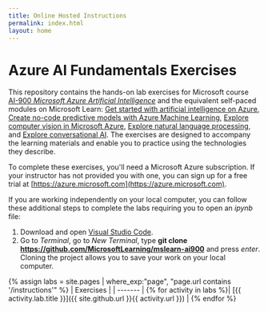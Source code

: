 ```yaml
---
title: Online Hosted Instructions
permalink: index.html
layout: home
---
```


# Azure AI Fundamentals Exercises

This repository contains the hands-on lab exercises for Microsoft course [AI-900 *Microsoft Azure Artificial Intelligence*](https://docs.microsoft.com/en-us/learn/certifications/courses/ai-900t00) and the equivalent self-paced modules on Microsoft Learn: [Get started with artificial intelligence on Azure](https://docs.microsoft.com/learn/paths/get-started-with-artificial-intelligence-on-azure/), [Create no-code predictive models with Azure Machine Learning](https://docs.microsoft.com/en-us/learn/paths/create-no-code-predictive-models-azure-machine-learning/),  [Explore computer vision in Microsoft Azure](https://docs.microsoft.com/learn/paths/explore-computer-vision-microsoft-azure/), [Explore natural language processing](https://docs.microsoft.com/learn/paths/explore-natural-language-processing/), and [Explore conversational AI](https://docs.microsoft.com/learn/paths/explore-conversational-ai/). The exercises are designed to accompany the learning materials and enable you to practice using the technologies they describe. 

To complete these exercises, you'll need a Microsoft Azure subscription. If your instructor has not provided you with one, you can sign up for a free trial at [https://azure.microsoft.com](https://azure.microsoft.com).

If you are working independently on your local computer, you can follow these additional steps to complete the labs requiring you to open an *ipynb* file:

1. Download and open [Visual Studio Code](https://code.visualstudio.com/Download).
2. Go to *Terminal*, go to *New Terminal*, type **git clone https://github.com/MicrosoftLearning/mslearn-ai900** and press *enter*. Cloning the project allows you to save your work on your local computer. 

{% assign labs = site.pages | where_exp:"page", "page.url contains '/instructions'" %}
| Exercises |
| ------- | 
{% for activity in labs  %}| [{{ activity.lab.title }}]({{ site.github.url }}{{ activity.url }}) |
{% endfor %}
